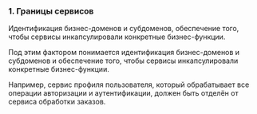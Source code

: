 ### 1. Границы сервисов

Идентификация бизнес-доменов и субдоменов, обеспечение того, чтобы сервисы инкапсулировали конкретные бизнес-функции.

Под этим фактором понимается идентификация бизнес-доменов и субдоменов и обеспечение того, чтобы сервисы инкапсулировали конкретные бизнес-функции.

Например, сервис профиля пользователя, который обрабатывает все операции авторизации и аутентификации, должен быть отделён от сервиса обработки заказов.

